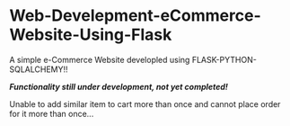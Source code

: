 # Web-Develepment-eCommerce-Website-Using-Flask
A simple e-Commerce Website developled using FLASK-PYTHON-SQLALCHEMY!!

*******Functionality still under development, not yet completed!*******

Unable to add similar item to cart more than once and cannot place order for it more than once...



